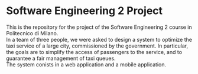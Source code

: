 # Software Engineering 2 Project

This is the repository for the project of the Software Engineering 2 course in Politecnico di Milano.  
In a team of three people, we were asked to design a system to optimize the taxi service of a large city, commissioned by the government. In particular, the goals are to simplify the access of passengers to the service, and to guarantee a fair management of taxi queues.  
The system conists in a web application and a mobile application.
